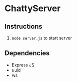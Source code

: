 # ChattyServer

## Instructions
 1. ```node server.js``` to start server

## Dependencies
 - Express JS
 - uuid
 - ws

